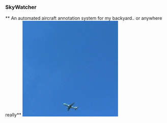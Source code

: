 ### SkyWatcher
** An automated aircraft annotation system for my backyard.. or anywhere really**
![animated gif](animation.gif)
